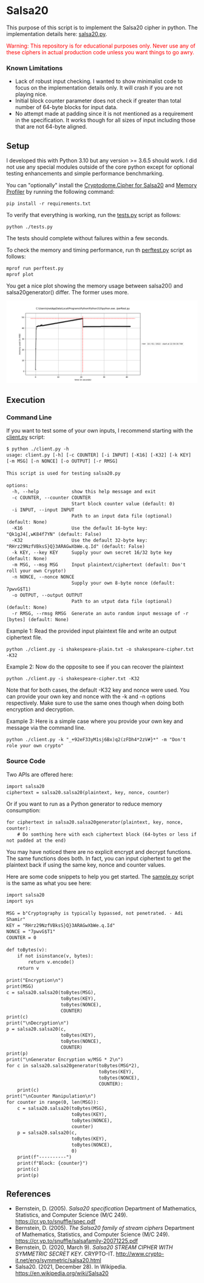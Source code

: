 # Salsa20

This purpose of this script is to implement the Salsa20 cipher in python. The implementation details here: [salsa20.py](salsa20.py).

<span style="color:red">Warning: This repository is for educational purposes only. Never use any of these ciphers in actual production code unless you want things to go awry.</span>

### Known Limitations

* Lack of robust input checking. I wanted to show minimalist code to focus on the implementation details only. It will crash if you are not playing nice.
* Initial block counter parameter does not check if greater than total number of 64-byte blocks for input data.
* No attempt made at padding since it is not mentioned as a requirement in the specification. It works though for all sizes of input including those that are not 64-byte aligned.

## Setup
I developed this with Python 3.10 but any version >= 3.6.5 should work. I did not use any special modules outside of the core python except for optional testing enhancements and simple performance benchmarking.

You can "optionally" install the [Cryptodome.Cipher for Salsa20](https://pycryptodome.readthedocs.io/en/latest/src/cipher/salsa20.html) and  [Memory Profiler](https://pypi.org/project/memory-profiler/) by running the following command:
```
pip install -r requirements.txt
```
To verify that everything is working, run the [tests.py](tests.py) script as follows:
```
python ./tests.py
```
The tests should complete without failures within a few seconds.

To check the memory and timing performance, run th [perftest.py](perftest.py) script as follows:
```
mprof run perftest.py
mprof plot
```
You get a nice plot showing the memory usage between salsa20() and salsa20generator() differ. The former uses more.

![Memory Usage](perftest.png)

## Execution

### Command Line
If you want to test some of your own inputs, I recommend starting with the [client.py](client.py) script:

```
$ python ./client.py -h
usage: client.py [-h] [-c COUNTER] [-i INPUT] [-K16] [-K32] [-k KEY] [-m MSG] [-n NONCE] [-o OUTPUT] [-r RMSG]

This script is used for testing salsa20.py

options:
  -h, --help            show this help message and exit
  -c COUNTER, --counter COUNTER
                        Start block counter value (default: 0)
  -i INPUT, --input INPUT
                        Path to an input data file (optional) (default: None)
  -K16                  Use the default 16-byte key: "Qk1gJ4[,wK84f7YN" (default: False)
  -K32                  Use the default 32-byte key: "RHrz29NzfVBksS}Q}3ARAGwXbWe.q.Id" (default: False)
  -k KEY, --key KEY     Supply your own secret 16/32 byte key (default: None)
  -m MSG, --msg MSG     Input plaintext/ciphertext (default: Don't roll your own Crypto!)
  -n NONCE, --nonce NONCE
                        Supply your own 8-byte nonce (default: 7pwvG$T1)
  -o OUTPUT, --output OUTPUT
                        Path to an utput data file (optional) (default: None)
  -r RMSG, --rmsg RMSG  Generate an auto random input message of -r [bytes] (default: None)
```
Example 1: Read the provided input plaintext file and write an output ciphertext file.
```
python ./client.py -i shakespeare-plain.txt -o shakespeare-cipher.txt -K32
```
Example 2: Now do the opposite to see if you can recover the plaintext
```
python ./client.py -i shakespeare-cipher.txt -K32
```
Note that for both cases, the default -K32 key and nonce were used. You can provide your own key and nonce with the -k <key> and -n <nonce> options respectively. Make sure to use the same ones though when doing both encryption and decryption.

Example 3: Here is a simple case where you provide your own key and message via the command line.
```
python ./client.py -k "_+92eF33yM1sj6Bx)q2(zFDh4*2zV#}*" -m "Don't role your own crypto"
```

### Source Code

Two APIs are offered here:
```
import salsa20
ciphertext = salsa20.salsa20(plaintext, key, nonce, counter)
```
Or if you want to run as a Python generator to reduce memory consumption:
```
for ciphertext in salsa20.salsa20generator(plaintext, key, nonce, counter):
    # Do somthing here with each ciphertext block (64-bytes or less if not padded at the end)
```
You may have noticed there are no explicit encrypt and decrypt functions. The same functions does both. In fact, you can input ciphertext to get the plaintext back if using the same key, nonce and counter values.

Here are some code snippets to help you get started. The [sample.py](sample.py) script is the same as what you see here:

```
import salsa20
import sys

MSG = b"Cryptography is typically bypassed, not penetrated. - Adi Shamir"
KEY = "RHrz29NzfVBksS}Q}3ARAGwXbWe.q.Id"
NONCE = "7pwvG$T1"
COUNTER = 0

def toBytes(v):
    if not isinstance(v, bytes):
        return v.encode()
    return v

print("Encryption\n")
print(MSG)
c = salsa20.salsa20(toBytes(MSG),
                    toBytes(KEY),
                    toBytes(NONCE),
                    COUNTER)
print(c)
print("\nDecryption\n")
p = salsa20.salsa20(c,
                    toBytes(KEY),
                    toBytes(NONCE),
                    COUNTER)
print(p)
print("\nGenerator Encryption w/MSG * 2\n")
for c in salsa20.salsa20generator(toBytes(MSG*2),
                                  toBytes(KEY),
                                  toBytes(NONCE),
                                  COUNTER):
    print(c)
print("\nCounter Manipulation\n")
for counter in range(0, len(MSG)):
    c = salsa20.salsa20(toBytes(MSG),
                        toBytes(KEY),
                        toBytes(NONCE),
                        counter)
    p = salsa20.salsa20(c,
                        toBytes(KEY),
                        toBytes(NONCE),
                        0)
    print(f"----------")
    print(f"Block: {counter}")
    print(c)
    print(p)
```

## References

* Bernstein, D. (2005). *Salsa20 specification*  Department of Mathematics, Statistics, and Computer Science (M/C 249). https://cr.yp.to/snuffle/spec.pdf
* Bernstein, D. (2005). *The Salsa20 family of stream ciphers*  Department of Mathematics, Statistics, and Computer Science (M/C 249). https://cr.yp.to/snuffle/salsafamily-20071225.pdf
* Bernstein, D. (2020, March 9). *Salsa20 STREAM CIPHER WITH SYMMETRIC SECRET KEY*. CRYPTO-IT. http://www.crypto-it.net/eng/symmetric/salsa20.html
* Salsa20. (2021, December 28). In Wikipedia. https://en.wikipedia.org/wiki/Salsa20